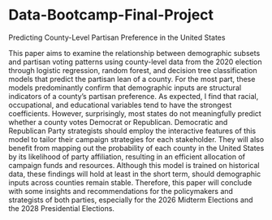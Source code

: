 # Data-Bootcamp-Final-Project
Predicting County-Level Partisan Preference in the United States

This paper aims to examine the relationship between demographic subsets and partisan voting patterns using county-level data from the 2020 election through logistic regression, random forest, and decision tree classification models that predict the partisan lean of a county. For the most part, these models predominantly confirm that demographic inputs are structural indicators of a county’s partisan preference. As expected, I find that racial, occupational, and educational variables tend to have the strongest coefficients. However, surprisingly, most states do not meaningfully predict whether a county votes Democrat or Republican. Democratic and Republican Party strategists should employ the interactive features of this model to tailor their campaign strategies for each stakeholder. They will also benefit from mapping out the probability of each county in the United States by its likelihood of party affiliation, resulting in an efficient allocation of campaign funds and resources. Although this model is trained on historical data, these findings will hold at least in the short term, should demographic inputs across counties remain stable. Therefore, this paper will conclude with some insights and recommendations for the policymakers and strategists of both parties, especially for the 2026 Midterm Elections and the 2028 Presidential Elections. 
